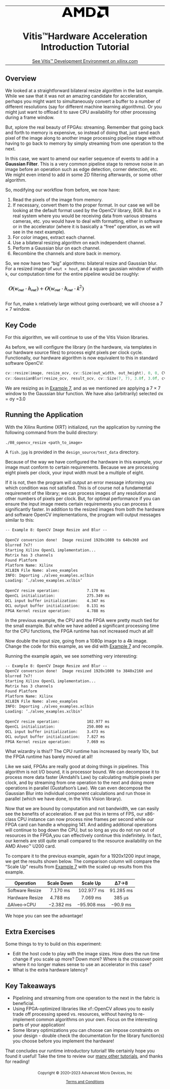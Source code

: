 <table class="sphinxhide" width="100%">
 <tr width="100%">
    <td align="center"><img src="https://raw.githubusercontent.com/Xilinx/Image-Collateral/main/xilinx-logo.png" width="30%"/><h1>Vitis™Hardware Acceleration Introduction Tutorial</h1>
    <a href="https://www.xilinx.com/products/design-tools/vitis.html">See Vitis™ Development Environment on xilinx.com</a>
    </td>
 </tr>
</table>

## Overview

We looked at a straightforward bilateral resize algorithm in the last example. While we saw that it was not an amazing candidate for acceleration, perhaps you might want to simultaneously convert a buffer to a number of different resolutions (say for different machine learning algorithms).  Or you might just want to offload it to save CPU availability for other processing during a frame window.

But, xplore the real beauty of FPGAs: streaming. Remember that going back and forth to memory is expensive, so instead of doing that, just send each pixel of the image along to another image processing pipeline stage without having to go back to memory by simply streaming from one operation to the next.

In this case, we want to amend our earlier sequence of events to add in a **Gaussian Filter**.  This is a very common pipeline stage to remove noise in an image before an operation such as edge detection, corner detection, etc. We might even intend to add in some 2D filtering afterwards, or some other algorithm.

So, modifying our workflow from before, we now have:

1. Read the pixels of the image from memory.
2. If necessary, convert them to the proper format. In our case we will be looking at the default format used by the OpenCV library, BGR. But in a real system where you would be receiving data from various streams cameras, etc. you would have to deal with formatting, either in software or in the accelerator (where it is basically a “free” operation, as we will see in the next example).
3. For color images, extract each channel.
4. Use a bilateral resizing algorithm on each independent channel.
5. Perform a Gaussian blur on each channel.
6. Recombine the channels and store back in memory.

So, we now have two “big” algorithms: bilateral resize and Gaussian blur. For a resized image of `wout × hout`, and a square gaussian window of width `k`, our computation time for the entire pipeline would be roughly:

![Image Processing Time](./images/08-formula-1.jpg)

For fun, make `k` relatively large without going overboard; we will choose a 7 × 7 window.

## Key Code

For this algorithm, we will continue to use of the Vitis Vision libraries.

As before, we will configure the library (in the hardware, via templates in our hardware source files) to process eight pixels per clock cycle.  Functionally, our hardware algorithm is now equivalent to this in standard software OpenCV:

```cpp
cv::resize(image, resize_ocv, cv::Size(out_width, out_height), 0, 0, CV_INTER_LINEAR);
cv::GaussianBlur(resize_ocv, result_ocv, cv::Size(7, 7), 3.0f, 3.0f, cv::BORDER_CONSTANT);
```

We are resizing as in [Example 7](./07-image-resizing-with-vitis-vision.md), and as we mentioned are applying a 7 × 7 window to the Gaussian blur function.  We have also (arbitrarily) selected &sigma;x = &sigma;y =3.0

## Running the Application

With the Xilinx Runtime (XRT) initialized, run the application by running the following command from the build directory:

`./08_opencv_resize <path_to_image>`

A `fish.jpg` is provided in the `design_source/test_data` directory.

Because of the way we have configured the hardware in this example, your image must conform to certain requirements. Because we are processing eight pixels per clock, your input width must be a multiple of eight.

If it is not, then the program will output an error message informing you which condition was not satisfied. This is of course not a fundamental requirement of the library; we can process images of any resolution and other numbers of pixels per clock. But, for optimal performance if you can ensure the input image meets certain requirements you can process it significantly faster. In addition to the resized images from both the hardware and software OpenCV implementations, the program will output messages similar to this:

```
-- Example 8: OpenCV Image Resize and Blur --

OpenCV conversion done!  Image resized 1920x1080 to 640x360 and blurred 7x7!
Starting Xilinx OpenCL implementation...
Matrix has 3 channels
Found Platform
Platform Name: Xilinx
XCLBIN File Name: alveo_examples
INFO: Importing ./alveo_examples.xclbin
Loading: ’./alveo_examples.xclbin’

OpenCV resize operation:            7.170 ms
OpenCL initialization:              275.349 ms
OCL input buffer initialization:    4.347 ms
OCL output buffer initialization:   0.131 ms
FPGA Kernel resize operation:       4.788 ms
```

In the previous example, the CPU and the FPGA were pretty much tied for the small example. But while we have added a significant processing time for the CPU functions, the FPGA runtime has not increased much at all!

Now double the input size, going from a 1080p image to a 4k image. Change the code for this example, as we did with [Example 7](./07-image-resizing-with-vitis-vision.md) and recompile.

Running the example again, we see something very interesting:

```
-- Example 8: OpenCV Image Resize and Blur --
OpenCV conversion done!  Image resized 1920x1080 to 3840x2160 and blurred 7x7!
Starting Xilinx OpenCL implementation...
Matrix has 3 channels
Found Platform
Platform Name: Xilinx
XCLBIN File Name: alveo_examples
INFO: Importing ./alveo_examples.xclbin
Loading: ’./alveo_examples.xclbin’

OpenCV resize operation:            102.977 ms
OpenCL initialization:              250.000 ms
OCL input buffer initialization:    3.473 ms
OCL output buffer initialization:   7.827 ms
FPGA Kernel resize operation:       7.069 ms
```

What wizardry is this!? The CPU runtime has increased by nearly 10x, but the FPGA runtime has barely moved at all!

Like we said, FPGAs are really good at doing things in pipelines. This algorithm is not I/O bound, it is processor bound. We can decompose it to process more data faster (Amdahl’s Law) by calculating multiple pixels per clock, and by streaming from one operation to the next and doing more operations in parallel (Gustafson’s Law). We can even decompose the Gaussian Blur into individual component calculations and run those in parallel (which we have done, in the Vitis Vision library).

Now that we are bound by computation and not bandwidth, we can easily see the benefits of acceleration. If we put this in terms of FPS, our x86-class CPU instance can now process nine frames per second while our FPGA card can handle a whopping 141. And adding additional operations will continue to bog down the CPU, but so long as you do not run out of resources in the FPGA,you can effectively continue this indefinitely. In fact, our kernels are still quite small compared to the resource availability on the AMD Alveo™ U200 card.

To compare it to the previous example, again for a 1920x1200 input image, we get the results shown below. The comparison column will compare the “Scale Up” results from [Example 7](./07-image-resizing-with-vitis-vision.md) with the scaled up results from this example.

| Operation             | Scale Down |  Scale Up   | &Delta;7&rarr;8 |
| --------------------- | :--------: | :---------: | :-------------: |
| Software Resize       |  7.170 ms  | 102.977 ms  |    91.285 ms    |
| Hardware Resize       |  4.788 ms  |  7.069 ms   |  385 &micro;s   |
| &Delta;Alveo&rarr;CPU | −2.382 ms  | −95.908 mss |    −90.9 ms     |

We hope you can see the advantage!

## Extra Exercises

Some things to try to build on this experiment:

- Edit the host code to play with the image sizes. How does the run time change if you scale up more? Down
  more? Where is the crossover point where it no longer makes sense to use an accelerator in this case?
- What is the extra hardware latency?

## Key Takeaways

- Pipelining and streaming from one operation to the next in the fabric is beneficial.
- Using FPGA-optimized libraries like xf::OpenCV allows you to easily trade off processing speed vs. resources, without having to re-implement common algorithms on your own.  Focus on the interesting parts of your application!
- Some library optimizations you can choose can impose constraints on your design - double check the documentation for the library function(s) you choose before you implement the hardware!

That concludes our runtime introductory tutorial! We certainly hope you found it useful! Take the time to review our [many other tutorials](../README.md), and thanks for reading!

<p class="sphinxhide" align="center"><sub>Copyright © 2020–2023 Advanced Micro Devices, Inc</sub></p>

<p class="sphinxhide" align="center"><sup><a href="https://www.amd.com/en/corporate/copyright">Terms and Conditions</a></sup></p>
